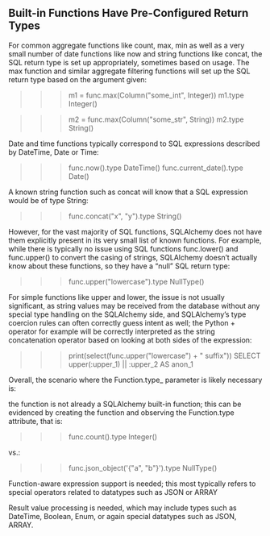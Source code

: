 ## Built-in Functions Have Pre-Configured Return Types
For common aggregate functions like count, max, min as well as a very small number of date functions like now and string functions like concat, the SQL return type is set up appropriately, sometimes based on usage. The max function and similar aggregate filtering functions will set up the SQL return type based on the argument given:

>>> m1 = func.max(Column("some_int", Integer))
>>> m1.type
Integer()

>>> m2 = func.max(Column("some_str", String))
>>> m2.type
String()

Date and time functions typically correspond to SQL expressions described by DateTime, Date or Time:

>>> func.now().type
DateTime()
>>> func.current_date().type
Date()

A known string function such as concat will know that a SQL expression would be of type String:

>>> func.concat("x", "y").type
String()

However, for the vast majority of SQL functions, SQLAlchemy does not have them explicitly present in its very small list of known functions. For example, while there is typically no issue using SQL functions func.lower() and func.upper() to convert the casing of strings, SQLAlchemy doesn’t actually know about these functions, so they have a “null” SQL return type:

>>> func.upper("lowercase").type
NullType()

For simple functions like upper and lower, the issue is not usually significant, as string values may be received from the database without any special type handling on the SQLAlchemy side, and SQLAlchemy’s type coercion rules can often correctly guess intent as well; the Python + operator for example will be correctly interpreted as the string concatenation operator based on looking at both sides of the expression:

>>> print(select(func.upper("lowercase") + " suffix"))
SELECT upper(:upper_1) || :upper_2 AS anon_1

Overall, the scenario where the Function.type_ parameter is likely necessary is:

the function is not already a SQLAlchemy built-in function; this can be evidenced by creating the function and observing the Function.type attribute, that is:

>>> func.count().type
Integer()

vs.:

>>> func.json_object('{"a", "b"}').type
NullType()

Function-aware expression support is needed; this most typically refers to special operators related to datatypes such as JSON or ARRAY

Result value processing is needed, which may include types such as DateTime, Boolean, Enum, or again special datatypes such as JSON, ARRAY.